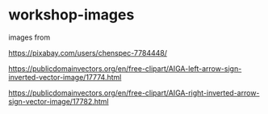 # workshop-images

images from

https://pixabay.com/users/chenspec-7784448/

https://publicdomainvectors.org/en/free-clipart/AIGA-left-arrow-sign-inverted-vector-image/17774.html

https://publicdomainvectors.org/en/free-clipart/AIGA-right-inverted-arrow-sign-vector-image/17782.html
